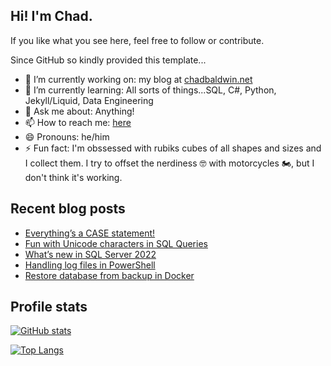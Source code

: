 ## Hi! I'm Chad.

If you like what you see here, feel free to follow or contribute.

Since GitHub so kindly provided this template...

- 🔭 I’m currently working on: my blog at [chadbaldwin.net](https://chadbaldwin.net)
- 🌱 I’m currently learning: All sorts of things...SQL, C#, Python, Jekyll/Liquid, Data Engineering
- 💬 Ask me about: Anything!
- 📫 How to reach me: [here](https://chadbaldwin.net/link)
- 😄 Pronouns: he/him
- ⚡ Fun fact: I'm obssessed with rubiks cubes of all shapes and sizes and I collect them. I try to offset the nerdiness 🤓 with motorcycles 🏍, but I don't think it's working.

## Recent blog posts

<!--START_SECTION:posts-->
* [Everything’s a CASE statement!](https://chadbaldwin.net/2024/07/30/everythings-a-case-statement.html)
* [Fun with Unicode characters in SQL Queries](https://chadbaldwin.net/2024/07/09/fun-with-unicode-in-sql-queries.html)
* [What’s new in SQL Server 2022](https://chadbaldwin.net/2022/06/02/whats-new-in-sql-server-2022.html)
* [Handling log files in PowerShell](https://chadbaldwin.net/2022/04/04/powershell-monitoring-log-files.html)
* [Restore database from backup in Docker](https://chadbaldwin.net/2021/11/04/restore-database-in-docker.html)
<!--END_SECTION:posts-->

## Profile stats

[![GitHub stats](https://github-readme-stats.vercel.app/api?username=chadbaldwin&show_icons=true&theme=github_dark&include_all_commits=true)](https://github.com/anuraghazra/github-readme-stats)

[![Top Langs](https://github-readme-stats.vercel.app/api/top-langs/?username=chadbaldwin&layout=compact&theme=github_dark)](https://github.com/anuraghazra/github-readme-stats)
